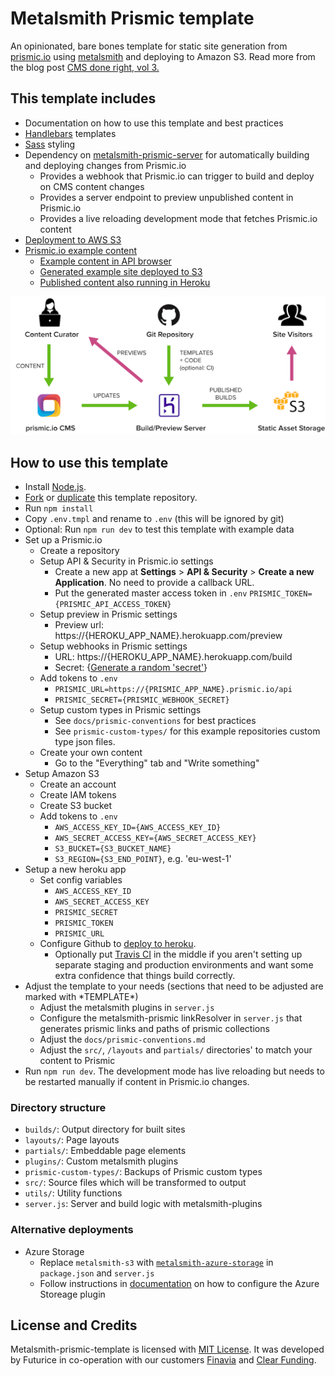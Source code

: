 # Metalsmith Prismic template

An opinionated, bare bones template for static site generation from [prismic.io](https://prismic.io/) using [metalsmith](https://metalsmith.io/) and deploying to Amazon S3. Read more from the blog post [CMS done right, vol 3.](http://futurice.com/blog/cms-done-right-vol-3)

## This template includes

* Documentation on how to use this template and best practices
* [Handlebars](http://handlebarsjs.com/) templates
* [Sass](http://sass-lang.com/) styling
* Dependency on [metalsmith-prismic-server](https://github.com/futurice/metalsmith-prismic-server) for automatically building and deploying changes from Prismic.io
  * Provides a webhook that Prismic.io can trigger to build and deploy on CMS content changes
  * Provides a server endpoint to preview unpublished content in Prismic.io
  * Provides a live reloading development mode that fetches Prismic.io content
* [Deployment to AWS S3](https://github.com/mwishek/metalsmith-s3)
* [Prismic.io example content](https://metalsmith-prismic-template.prismic.io/)
  * [Example content in API browser](https://metalsmith-prismic-template.prismic.io/api/)
  * [Generated example site deployed to S3](http://metalsmith-prismic-template.futurice.com/)
  * [Published content also running in Heroku](https://metalsmith-prismic.herokuapp.com/builds/preview/master/)

![overview architecture](docs/architecture.png)

## How to use this template

* Install [Node.js](https://nodejs.org/en/download/).
* [Fork](https://help.github.com/articles/fork-a-repo/) or [duplicate](https://help.github.com/articles/duplicating-a-repository/) this template repository.
* Run `npm install`
* Copy `.env.tmpl` and rename to `.env` (this will be ignored by git)
* Optional: Run `npm run dev` to test this template with example data
* Set up a Prismic.io
  * Create a repository
  * Setup API & Security in Prismic.io settings
    * Create a new app at **Settings** > **API & Security** > **Create a new Application**. No need to provide a callback URL.
    * Put the generated master access token in `.env`
      `PRISMIC_TOKEN={PRISMIC_API_ACCESS_TOKEN}`
  * Setup preview in Prismic settings
    * Preview url: https://{HEROKU_APP_NAME}.herokuapp.com/preview
  * Setup webhooks in Prismic settings
    * URL: https://{HEROKU_APP_NAME}.herokuapp.com/build
    * Secret: {[Generate a random 'secret'](https://www.google.com/search?q=random+key+generator)}
  * Add tokens to `.env`
    * `PRISMIC_URL=https://{PRISMIC_APP_NAME}.prismic.io/api`
    * `PRISMIC_SECRET={PRISMIC_WEBHOOK_SECRET}`
  * Setup custom types in Prismic settings
    * See `docs/prismic-conventions` for best practices
    * See `prismic-custom-types/` for this example repositories custom type json files.
  * Create your own content
    * Go to the "Everything" tab and "Write something"
* Setup Amazon S3
  * Create an account
  * Create IAM tokens
  * Create S3 bucket
  * Add tokens to `.env`
    * `AWS_ACCESS_KEY_ID={AWS_ACCESS_KEY_ID}`
    * `AWS_SECRET_ACCESS_KEY={AWS_SECRET_ACCESS_KEY}`
    * `S3_BUCKET={S3_BUCKET_NAME}`
    * `S3_REGION={S3_END_POINT}`, e.g. 'eu-west-1'
* Setup a new heroku app
  * Set config variables
    * `AWS_ACCESS_KEY_ID`
    * `AWS_SECRET_ACCESS_KEY`
    * `PRISMIC_SECRET`
    * `PRISMIC_TOKEN`
    * `PRISMIC_URL`
  * Configure Github to [deploy to heroku](https://developer.github.com/guides/automating-deployments-to-integrators/).
    * Optionally put [Travis CI](https://docs.travis-ci.com/user/deployment/heroku/) in the middle if you aren't setting up separate staging and production environments and want some extra confidence that things build correctly.
* Adjust the template to your needs (sections that need to be adjusted are marked with \*TEMPLATE\*)
  * Adjust the metalsmith plugins in `server.js`
  * Configure the metalsmith-prismic linkResolver in `server.js` that generates prismic links and paths of prismic collections
  * Adjust the `docs/prismic-conventions.md`
  * Adjust the `src/`, `/layouts` and `partials/` directories' to match your content to Prismic
* Run `npm run dev`. The development mode has live reloading but needs to be restarted manually if content in Prismic.io changes.

### Directory structure

* `builds/`: Output directory for built sites
* `layouts/`: Page layouts
* `partials/`: Embeddable page elements
* `plugins/`: Custom metalsmith plugins
* `prismic-custom-types/`: Backups of Prismic custom types
* `src/`: Source files which will be transformed to output
* `utils/`: Utility functions
* `server.js`: Server and build logic with metalsmith-plugins

### Alternative deployments

 * Azure Storage
   * Replace `metalsmith-s3` with [`metalsmith-azure-storage`](https://github.com/futurice/metalsmith-azure-storage) in `package.json` and `server.js`
   * Follow instructions in [documentation](https://github.com/futurice/metalsmith-azure-storage) on how to configure the Azure Storeage plugin

## License and Credits

Metalsmith-prismic-template is licensed with [MIT License](LICENSE.md). It was developed by Futurice in co-operation with our customers [Finavia](http://www.finavia.fi/) and [Clear Funding](http://clearfunding.com/).
